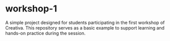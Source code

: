 # workshop-1
A simple project designed for students participating in the first workshop of Creativa. This repository serves as a basic example to support learning and hands-on practice during the session.

